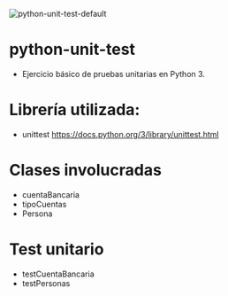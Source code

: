 ![python-unit-test-default](https://github.com/i210-bbdd/python-unit-test/workflows/python-unit-test-default/badge.svg?branch=master&event=push)


# python-unit-test
  + Ejercicio básico de pruebas unitarias en Python 3.

# Librería utilizada:
  + unittest <https://docs.python.org/3/library/unittest.html>

# Clases involucradas
  + cuentaBancaria
  + tipoCuentas
  + Persona


# Test unitario

  + testCuentaBancaria
  + testPersonas
